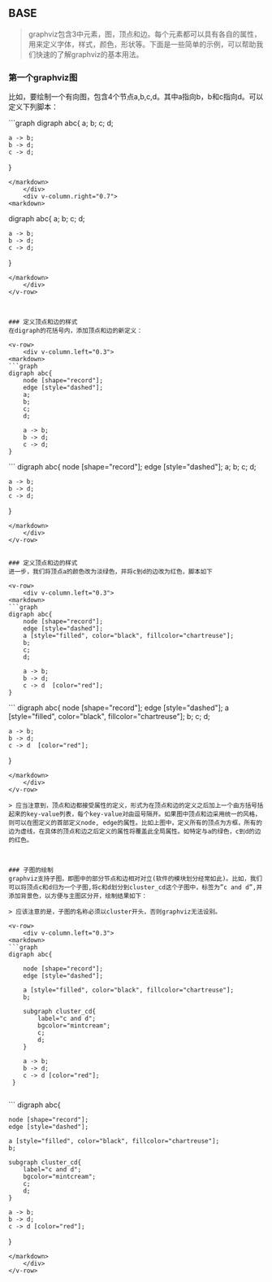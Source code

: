 ## BASE

> graphviz包含3中元素，图，顶点和边。每个元素都可以具有各自的属性，用来定义字体，样式，颜色，形状等。下面是一些简单的示例，可以帮助我们快速的了解graphviz的基本用法。

### 第一个graphviz图
比如，要绘制一个有向图，包含4个节点a,b,c,d。其中a指向b，b和c指向d。可以定义下列脚本：

<v-row>
	<div v-column.left="0.3">
<markdown>
```graph
digraph abc{ 
	a;
	b;
	c;
	d;

	a -> b;
	b -> d;
	c -> d;
}
```
</markdown>
	</div>
	<div v-column.right="0.7">
<markdown>
```
digraph abc{ 
	a;
	b;
	c;
	d;

	a -> b;
	b -> d;
	c -> d;
}
```
</markdown>
	</div>
</v-row>



### 定义顶点和边的样式
在digraph的花括号内，添加顶点和边的新定义：

<v-row>
	<div v-column.left="0.3">
<markdown>
```graph
digraph abc{ 
	node [shape="record"];
	edge [style="dashed"];
	a;
	b;
	c;
	d;

	a -> b;
	b -> d;
	c -> d;
}
```
</markdown>
	</div>
	<div v-column.right="0.7">
<markdown>
```
digraph abc{ 
	node [shape="record"];
	edge [style="dashed"];
	a;
	b;
	c;
	d;

	a -> b;
	b -> d;
	c -> d;
}
```
</markdown>
	</div>
</v-row>


### 定义顶点和边的样式
进一步，我们将顶点a的颜色改为淡绿色，并将c到d的边改为红色，脚本如下

<v-row>
	<div v-column.left="0.3">
<markdown>
```graph
digraph abc{ 
	node [shape="record"];
	edge [style="dashed"];
	a [style="filled", color="black", fillcolor="chartreuse"];
	b;
	c;
	d;

	a -> b;
	b -> d;
	c -> d  [color="red"];
}
```
</markdown>
	</div>
	<div v-column.right="0.7">
<markdown>
```
digraph abc{ 
	node [shape="record"];
	edge [style="dashed"];
	a [style="filled", color="black", fillcolor="chartreuse"];
	b;
	c;
	d;

	a -> b;
	b -> d;
	c -> d  [color="red"];
}
```
</markdown>
	</div>
</v-row>

> 应当注意到，顶点和边都接受属性的定义，形式为在顶点和边的定义之后加上一个由方括号括起来的key-value列表，每个key-value对由逗号隔开。如果图中顶点和边采用统一的风格，则可以在图定义的首部定义node, edge的属性。比如上图中，定义所有的顶点为方框，所有的边为虚线，在具体的顶点和边之后定义的属性将覆盖此全局属性。如特定与a的绿色，c到d的边的红色。



### 子图的绘制
graphviz支持子图，即图中的部分节点和边相对对立(软件的模块划分经常如此)。比如，我们可以将顶点c和d归为一个子图,将c和d划分到cluster_cd这个子图中，标签为”c and d”,并添加背景色，以方便与主图区分开，绘制结果如下：

> 应该注意的是，子图的名称必须以cluster开头，否则graphviz无法设别。

<v-row>
	<div v-column.left="0.3">
<markdown>
```graph
digraph abc{

	node [shape="record"];
	edge [style="dashed"];

	a [style="filled", color="black", fillcolor="chartreuse"];
	b;

	subgraph cluster_cd{
		label="c and d";
		bgcolor="mintcream";
		c;
		d;
	}

	a -> b;
	b -> d;
	c -> d [color="red"];
 }
 
```
</markdown>
	</div>
	<div v-column.right="0.7">
<markdown>
```
digraph abc{

	node [shape="record"];
	edge [style="dashed"];

	a [style="filled", color="black", fillcolor="chartreuse"];
	b;

	subgraph cluster_cd{
		label="c and d";
		bgcolor="mintcream";
		c;
		d;
	}

	a -> b;
	b -> d;
	c -> d [color="red"];
 }
```
</markdown>
	</div>
</v-row>

